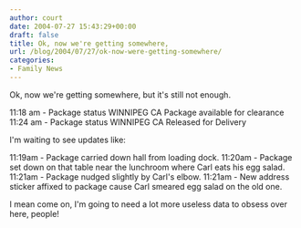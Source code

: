 ```yaml
---
author: court
date: 2004-07-27 15:43:29+00:00
draft: false
title: Ok, now we're getting somewhere,
url: /blog/2004/07/27/ok-now-were-getting-somewhere/
categories:
- Family News
---
```


Ok, now we're getting somewhere, but it's still not enough.

11:18 am - Package status WINNIPEG CA Package available for clearance
11:24 am - Package status WINNIPEG CA Released for Delivery

I'm waiting to see updates like:

11:19am - Package carried down hall from loading dock.
11:20am - Package set down on that table near the lunchroom where Carl eats his egg salad.
11:21am - Package nudged slightly by Carl's elbow.
11:21am - New address sticker affixed to package cause Carl smeared egg salad on the old one.

I mean come on, I'm going to need a lot more useless data to obsess over here, people!
